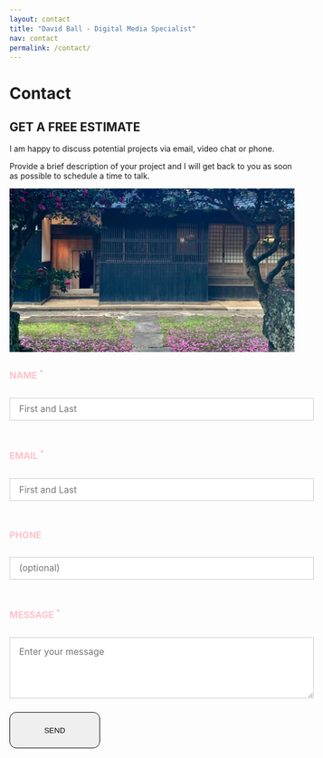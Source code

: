 ```yaml
---
layout: contact
title: "David Ball - Digital Media Specialist"
nav: contact
permalink: /contact/
---
```

<div class="container-fluid statement">
  <div class="container">
    <div class="row">
      <div class="col-12">
        <div class="d-flex align-items-center text-center my-4 pb-2">
              <div class="flex-grow-1 border-top" data-aos="fade-right"></div>
              <h1 class="fw-normal px-5 mb-2" data-aos="fade-in">Contact</h1>
              <div class="flex-grow-1 border-top" data-aos="fade-left"></div>
          </div>
      </div>
    </div>
      <div class="row vertical-align py-5" data-aos="fade-up">
            <div class="col-lg-6">
            <h2 class="text-center mb-5"><i class="fas fa-envelope"></i> GET A FREE ESTIMATE</h2>
            <p class="introduction">I am happy to discuss potential projects via email, video chat or phone.</p>
            <p class="introduction">Provide a brief description of your project and I will get back to you as soon as possible to schedule a time to talk.</p>
            <img src="/assets/img/kominka-resize.jpg" alt="Photograph of Japanese Kominka in Ojika, Nagasaski" class="img-fluid pb-5 rounded rounded-4">
            </div>
            <div class="col-lg-6"> 
            <form id="fs-frm" name="simple-contact-form" accept-charset="utf-8" action="https://formspree.io/f/xoqgndjd" method="post">
  <fieldset id="fs-frm-inputs">
    <label for="full-name"><h4>NAME <sup>*</sup></h4></label>
    <input type="text" name="name" id="full-name" placeholder="First and Last" class="rounded-4" required="">
    <label for="email-address"><h4>EMAIL <sup>*</sup></h4></label>
    <input type="text" name="name" id="full-name" placeholder="First and Last" class="rounded-4" required="">
    <label for="phone"><h4>PHONE</h4></label>
    <input type="tel" name="_replyto" id="mobile" placeholder="(optional)" class="rounded-4" required="">
    <label for="message"><h4>MESSAGE <sup>*</sup></h4></label>
    <textarea rows="5" name="message" id="message" placeholder="Enter your message" class="rounded-4" required=""></textarea>
    <input type="hidden" name="_subject" id="email-subject" value="Contact Form Submission">
  </fieldset>
  <button type="submit" class="btn send-button w-100">
  <span class="fs-5">
    <i class="fa fa-arrow-right fa-lg"></i> <span class="ps-3">SEND</span></span>
  </button>
<!--  <input id="send" type="submit" value="SEND" class="send-button"> -->
</form><style>/* reset */
#fs-frm input,
#fs-frm select,
#fs-frm textarea,
#fs-frm fieldset,
#fs-frm optgroup,
#fs-frm label,
#fs-frm #card-element:disabled {
  font-family: inherit;
  font-size: 100%;
  color: #ffc0cb;
  border: none;
  border-radius: 0;
  display: block;
  width: 100%;
  padding: 0;
  margin: 0;
  -webkit-appearance: none;
  -moz-appearance: none;
}
#fs-frm label,
#fs-frm legend,
#fs-frm ::placeholder {
  font-size: 1rem;
  margin-bottom: .5rem;
  padding-top: .2rem;
  display: flex;
  align-items: baseline;
}
/* border, padding, margin, width */
#fs-frm input,
#fs-frm select,
#fs-frm textarea,
#fs-frm #card-element {
  border: 1px solid rgba(0,0,0,0.2);
  padding: .75em 1rem;
  margin-bottom: 1.5rem;
  color: #16384e;
}
#fs-frm input:focus,
#fs-frm select:focus,
#fs-frm textarea:focus {
  background-color: #ffc0cb;
  color: black;
  outline-style: solid;
  outline-width: thin;
  outline-color: gray;
  outline-offset: -1px;
}
#fs-frm [type="text"],
#fs-frm [type="email"] {
  width: 100%;
}
#fs-frm [type="button"],
#fs-frm [type="submit"],
#fs-frm [type="reset"] {
  width: auto;
  cursor: pointer;
  -webkit-appearance: button;
  -moz-appearance: button;
  appearance: button;
    display: flex;
  min-width: 10rem;
  min-height: 4rem;
  justify-content: center;
  align-items: center;
  line-height: 35px;
  border: 1px solid;
  border-radius: 12px;
  text-align: center;
  color: #000;
  text-decoration: none;
  transition: all 0.35s;
  box-sizing: border-box;
}
#fs-frm [type="button"]:focus,
#fs-frm [type="submit"]:focus,
#fs-frm [type="reset"]:focus {
  outline: none;
}
#fs-frm [type="submit"],
#fs-frm [type="reset"] {
  margin-bottom: 0;
}
#fs-frm select {
  text-transform: none;
}
#fs-frm [type="checkbox"] {
  -webkit-appearance: checkbox;
  -moz-appearance: checkbox;
  appearance: checkbox;
  display: inline-block;
  width: auto;
  margin: 0 .5em 0 0 !important;
}
#fs-frm [type="radio"] {
  -webkit-appearance: radio;
  -moz-appearance: radio;
  appearance: radio;
}
/* address, locale */
#fs-frm fieldset.locale input[name="city"],
#fs-frm fieldset.locale select[name="state"],
#fs-frm fieldset.locale input[name="postal-code"] {
  display: inline;
}
#fs-frm fieldset.locale input[name="city"] {
  width: 52%;
}
#fs-frm fieldset.locale select[name="state"],
#fs-frm fieldset.locale input[name="postal-code"] {
  width: 20%;
}
#fs-frm fieldset.locale input[name="city"],
#fs-frm fieldset.locale select[name="state"] {
  margin-right: 3%;
}
</style>
                <!-- <div id="wufoo-z1iwao9j1ww3jgi">
                Fill out my <a href="https://daveyball.wufoo.com/forms/z1iwao9j1ww3jgi">online form</a>.
                </div>
                <script type="text/javascript">var z1iwao9j1ww3jgi;(function(d, t) {
                var s = d.createElement(t), options = {
                'userName':'daveyball',
                'formHash':'z1iwao9j1ww3jgi',
                'autoResize':true,
                'height':'517',
                'async':true,
                'host':'wufoo.com',
                'header':'hide',
                'ssl':true};
                s.src = ('https:' == d.location.protocol ? 'https://' : 'http://') + 'secure.wufoo.com/scripts/embed/form.js';
                s.onload = s.onreadystatechange = function() {
                var rs = this.readyState; if (rs) if (rs != 'complete') if (rs != 'loaded') return;
                try { z1iwao9j1ww3jgi = new WufooForm();z1iwao9j1ww3jgi.initialize(options);z1iwao9j1ww3jgi.display(); } catch (e) {}};
                var scr = d.getElementsByTagName(t)[0], par = scr.parentNode; par.insertBefore(s, scr);
                })(document, 'script');</script> -->
            </div>
        </div>
    </div>
</div>